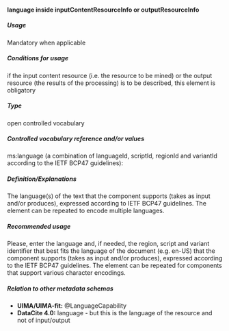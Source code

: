 #### language inside inputContentResourceInfo or outputResourceInfo
##### Usage
Mandatory when applicable
##### Conditions for usage
if the input content resource (i.e. the resource to be mined) or the output resource (the results of the processing) is to be described, this element is obligatory
##### Type
open controlled vocabulary
##### Controlled vocabulary reference and/or values
ms:language (a combination of languageId, scriptId, regionId and variantId according to the IETF BCP47 guidelines): 
##### Definition/Explanations
The language(s) of the text that the component supports (takes as input and/or produces), expressed according to IETF BCP47 guidelines. The element can be repeated to encode multiple languages. 
##### Recommended usage
Please, enter the language and, if needed, the region, script and variant identifier that best fits the language of the document (e.g. en-US) that the component supports (takes as input and/or produces), expressed according to the IETF BCP47 guidelines. 
The element can be repeated for components that support various character encodings.
##### Relation to other metadata schemas
* **UIMA/UIMA-fit:** @LanguageCapability
* **DataCite 4.0:** language - but this is the language of the resource and not of input/output
